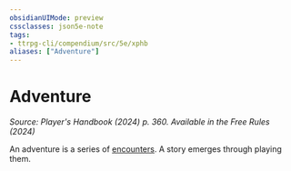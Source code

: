 ```yaml
---
obsidianUIMode: preview
cssclasses: json5e-note
tags:
- ttrpg-cli/compendium/src/5e/xphb
aliases: ["Adventure"]
---
```

# Adventure
*Source: Player's Handbook (2024) p. 360. Available in the Free Rules (2024)* 

An adventure is a series of [encounters](Misc%20Files/CLI/rules/variant-rules/encounter-xphb.md). A story emerges through playing them.
